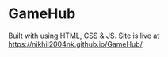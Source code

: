 # GameHub
 Built with using HTML, CSS &amp; JS.
Site is live at https://nikhil2004nk.github.io/GameHub/
